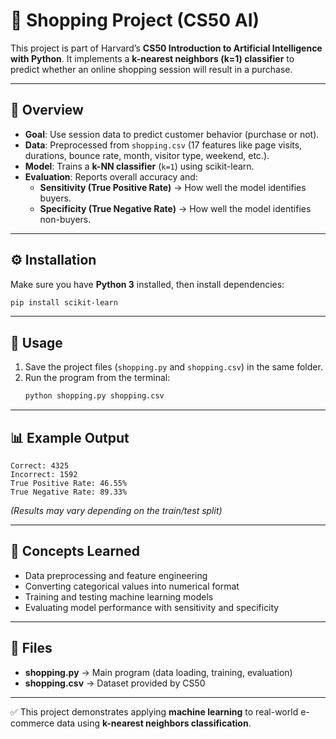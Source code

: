 # 🛒 Shopping Project (CS50 AI)

This project is part of Harvard’s **CS50 Introduction to Artificial Intelligence with Python**. It implements a **k-nearest neighbors (k=1) classifier** to predict whether an online shopping session will result in a purchase.

---

## 📖 Overview
- **Goal**: Use session data to predict customer behavior (purchase or not).
- **Data**: Preprocessed from `shopping.csv` (17 features like page visits, durations, bounce rate, month, visitor type, weekend, etc.).
- **Model**: Trains a **k-NN classifier** (`k=1`) using scikit-learn.
- **Evaluation**: Reports overall accuracy and:
  - **Sensitivity (True Positive Rate)** → How well the model identifies buyers.
  - **Specificity (True Negative Rate)** → How well the model identifies non-buyers.

---

## ⚙️ Installation
Make sure you have **Python 3** installed, then install dependencies:
```bash
pip install scikit-learn
```

---

## 🚀 Usage
1. Save the project files (`shopping.py` and `shopping.csv`) in the same folder.
2. Run the program from the terminal:
   ```bash
   python shopping.py shopping.csv
   ```

---

## 📊 Example Output
```
Correct: 4325
Incorrect: 1592
True Positive Rate: 46.55%
True Negative Rate: 89.33%
```
*(Results may vary depending on the train/test split)*

---

## 🧠 Concepts Learned
- Data preprocessing and feature engineering
- Converting categorical values into numerical format
- Training and testing machine learning models
- Evaluating model performance with sensitivity and specificity

---

## 📂 Files
- **shopping.py** → Main program (data loading, training, evaluation)
- **shopping.csv** → Dataset provided by CS50

---

✅ This project demonstrates applying **machine learning** to real-world e-commerce data using **k-nearest neighbors classification**.
